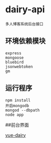 # dairy-api

```
多人博客系统后台接口
```
## 环境依赖模块
```
express
mongoose
bluebird
jsonwebtoken
gm
```

## 运行程序
```
npm install
开启mongodb
mongod --dbpath
node app
```

##前台界面

[vue-dairy](https://github.com/xuyd/vue-dairy)
